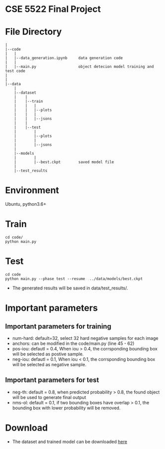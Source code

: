 

# CSE 5522 Final Project



# File Directory

    |
    |--code
    |   |
    |   |--data_generation.ipynb     data generation code
    |   |
    |   |--main.py                   object detecion model training and test code
    |
    |
    |--data
        |
        |--dataset
        |    |
        |    |--train
        |    |   |
        |    |   |--plots
        |    |   |
        |    |   |--jsons
        |    |
        |    |--test
        |        |
        |        |--plots
        |        |
        |        |--jsons
        |
        |--models
        |        |
        |        |--best.ckpt        saved model file
        |
        |--test_results             

# Environment
Ubuntu, python3.6+


# Train

```
cd code/
python main.py
```


# Test
```
cd code
python main.py --phase test --resume  ../data/models/best.ckpt
```

-    The generated results will be saved in data/test\_results/.

# Important parameters
## Important parameters for training
-    num-hard: default=32, select 32 hard negative samples for each image
-    anchors: can be modified in the code/main.py (line 45 - 62)
-    pos-iou: defautl = 0.4, When iou > 0.4, the corrsponding bounding box will be selected as postive sample.
-    neg-iou: defautl = 0.1, When iou < 0.1, the corrsponding bounding box will be selected as negative sample.

## Important parameters for test
-    neg-th: default = 0.8, when predicted probability > 0.8, the found object will be used to generate final output
-    nms-ol: default = 0.1, if two bounding boxes have overlap > 0.1, the bounding box with lower probability will be removed.

# Download 
-    The dataset and trained model can be downloaded [here](https://osu.box.com/s/8yo3zjsn5htwh6gkv82w4f98pn0of4xd)
